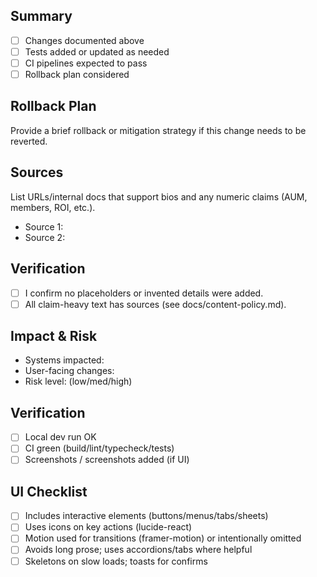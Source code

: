 ## Summary

- [ ] Changes documented above
- [ ] Tests added or updated as needed
- [ ] CI pipelines expected to pass
- [ ] Rollback plan considered

## Rollback Plan

Provide a brief rollback or mitigation strategy if this change needs to be
reverted.

## Sources

List URLs/internal docs that support bios and any numeric claims (AUM, members,
ROI, etc.).

- Source 1:
- Source 2:

## Verification

- [ ] I confirm no placeholders or invented details were added.
- [ ] All claim-heavy text has sources (see docs/content-policy.md).

## Impact & Risk

- Systems impacted:
- User-facing changes:
- Risk level: (low/med/high)

## Verification

- [ ] Local dev run OK
- [ ] CI green (build/lint/typecheck/tests)
- [ ] Screenshots / screenshots added (if UI)

## UI Checklist

- [ ] Includes interactive elements (buttons/menus/tabs/sheets)
- [ ] Uses icons on key actions (lucide-react)
- [ ] Motion used for transitions (framer-motion) or intentionally omitted
- [ ] Avoids long prose; uses accordions/tabs where helpful
- [ ] Skeletons on slow loads; toasts for confirms

